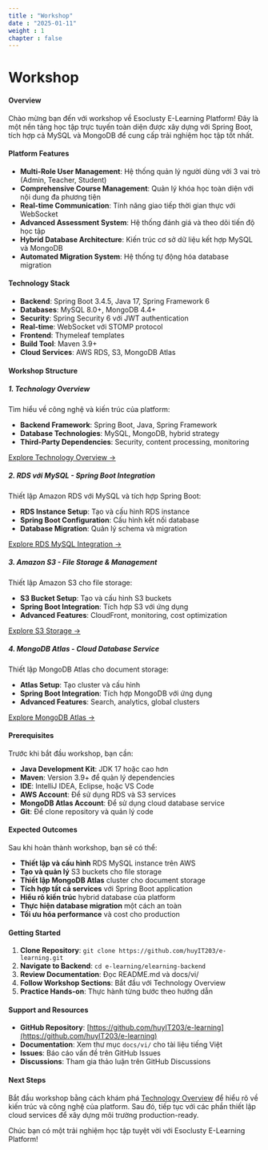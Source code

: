 ```yaml
---
title : "Workshop"
date : "2025-01-11"
weight : 1
chapter : false
---
```


# Workshop

#### Overview
Chào mừng bạn đến với workshop về Esoclusty E-Learning Platform! Đây là một nền tảng học tập trực tuyến toàn diện được xây dựng với Spring Boot, tích hợp cả MySQL và MongoDB để cung cấp trải nghiệm học tập tốt nhất.

#### Platform Features
- **Multi-Role User Management**: Hệ thống quản lý người dùng với 3 vai trò (Admin, Teacher, Student)
- **Comprehensive Course Management**: Quản lý khóa học toàn diện với nội dung đa phương tiện
- **Real-time Communication**: Tính năng giao tiếp thời gian thực với WebSocket
- **Advanced Assessment System**: Hệ thống đánh giá và theo dõi tiến độ học tập
- **Hybrid Database Architecture**: Kiến trúc cơ sở dữ liệu kết hợp MySQL và MongoDB
- **Automated Migration System**: Hệ thống tự động hóa database migration

#### Technology Stack
- **Backend**: Spring Boot 3.4.5, Java 17, Spring Framework 6
- **Databases**: MySQL 8.0+, MongoDB 4.4+
- **Security**: Spring Security 6 với JWT authentication
- **Real-time**: WebSocket với STOMP protocol
- **Frontend**: Thymeleaf templates
- **Build Tool**: Maven 3.9+
- **Cloud Services**: AWS RDS, S3, MongoDB Atlas

#### Workshop Structure

##### 1. Technology Overview
Tìm hiểu về công nghệ và kiến trúc của platform:
- **Backend Framework**: Spring Boot, Java, Spring Framework
- **Database Technologies**: MySQL, MongoDB, hybrid strategy
- **Third-Party Dependencies**: Security, content processing, monitoring

[Explore Technology Overview →](1-technology-overview/)

##### 2. RDS với MySQL - Spring Boot Integration
Thiết lập Amazon RDS với MySQL và tích hợp Spring Boot:
- **RDS Instance Setup**: Tạo và cấu hình RDS instance
- **Spring Boot Configuration**: Cấu hình kết nối database
- **Database Migration**: Quản lý schema và migration

[Explore RDS MySQL Integration →](2-rds-mysql-springboot/)

##### 3. Amazon S3 - File Storage & Management
Thiết lập Amazon S3 cho file storage:
- **S3 Bucket Setup**: Tạo và cấu hình S3 buckets
- **Spring Boot Integration**: Tích hợp S3 với ứng dụng
- **Advanced Features**: CloudFront, monitoring, cost optimization

[Explore S3 Storage →](3-amazon-s3-storage/)

##### 4. MongoDB Atlas - Cloud Database Service
Thiết lập MongoDB Atlas cho document storage:
- **Atlas Setup**: Tạo cluster và cấu hình
- **Spring Boot Integration**: Tích hợp MongoDB với ứng dụng
- **Advanced Features**: Search, analytics, global clusters

[Explore MongoDB Atlas →](4-mongodb-atlas/)

#### Prerequisites
Trước khi bắt đầu workshop, bạn cần:
- **Java Development Kit**: JDK 17 hoặc cao hơn
- **Maven**: Version 3.9+ để quản lý dependencies
- **IDE**: IntelliJ IDEA, Eclipse, hoặc VS Code
- **AWS Account**: Để sử dụng RDS và S3 services
- **MongoDB Atlas Account**: Để sử dụng cloud database service
- **Git**: Để clone repository và quản lý code

#### Expected Outcomes
Sau khi hoàn thành workshop, bạn sẽ có thể:
- **Thiết lập và cấu hình** RDS MySQL instance trên AWS
- **Tạo và quản lý** S3 buckets cho file storage
- **Thiết lập MongoDB Atlas** cluster cho document storage
- **Tích hợp tất cả services** với Spring Boot application
- **Hiểu rõ kiến trúc** hybrid database của platform
- **Thực hiện database migration** một cách an toàn
- **Tối ưu hóa performance** và cost cho production

#### Getting Started
1. **Clone Repository**: `git clone https://github.com/huyIT203/e-learning.git`
2. **Navigate to Backend**: `cd e-learning/elearning-backend`
3. **Review Documentation**: Đọc README.md và docs/vi/
4. **Follow Workshop Sections**: Bắt đầu với Technology Overview
5. **Practice Hands-on**: Thực hành từng bước theo hướng dẫn

#### Support and Resources
- **GitHub Repository**: [https://github.com/huyIT203/e-learning](https://github.com/huyIT203/e-learning)
- **Documentation**: Xem thư mục `docs/vi/` cho tài liệu tiếng Việt
- **Issues**: Báo cáo vấn đề trên GitHub Issues
- **Discussions**: Tham gia thảo luận trên GitHub Discussions

#### Next Steps
Bắt đầu workshop bằng cách khám phá [Technology Overview](1-technology-overview/) để hiểu rõ về kiến trúc và công nghệ của platform. Sau đó, tiếp tục với các phần thiết lập cloud services để xây dựng môi trường production-ready.

Chúc bạn có một trải nghiệm học tập tuyệt vời với Esoclusty E-Learning Platform!
